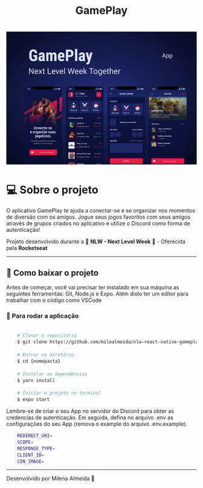 <h1 align="center">
   <strong>GamePlay</strong>
</h1>

<h1 align="center">
    <img src="./.github/printTela.png">
</h1>

# 💻 Sobre o projeto
O aplicativo GamePlay te ajuda a conectar-se e se organizar nos momentos de diversão com os amigos. Jogue seus jogos favoritos com seus amigos através de grupos criados no aplicativo e utilize o Discord como forma de autenticação!

Projeto desenvolvido durante a 🚀 **NLW - Next Level Week** 🚀 - Oferecida pela **Rocketseat**

---

## 🚨 Como baixar o projeto
Antes de começar, você vai precisar ter instalado em sua máquina as seguintes ferramentas: Git, Node.js e Expo. Além disto ter um editor para trabalhar com o código como VSCode

### 🏁 Para rodar a aplicação 

```bash

    # Clonar o repositório
    $ git clone https://github.com/milealmeida/nlw-react-native-gameplay

    # Entrar no diretório
    $ cd {nomepasta}

    # Instalar as dependências
    $ yarn install

    # Iniciar o projeto no terminal
    $ expo start

```

Lembre-se de criar o seu App no servidor do Discord para obter as credencias de autenticação. Em seguida, defina no arquivo .env as configurações do seu App (remova o example do arquivo .env.example).

```bash
    REDIRECT_URI=
    SCOPE=
    RESPONSE_TYPE=
    CLIENT_ID=
    CDN_IMAGE=
```

---
Desenvolvido por Milena Almeida 💙